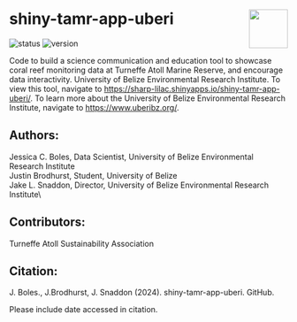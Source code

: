# shiny-tamr-app-uberi <img src='www/images/UBERI_Logo.png' align="right" height="70" />

![status](https://img.shields.io/badge/status-in%20dev.-blue)
![version](https://img.shields.io/badge/version-v0.1.0-blue)

 Code to build a science communication and education tool to showcase coral reef monitoring data at Turneffe Atoll Marine Reserve, and encourage data interactivity. University of Belize Environmental Research Institute. To view this tool, navigate to https://sharp-lilac.shinyapps.io/shiny-tamr-app-uberi/.
To learn more about the University of Belize Environmental Research Institute, navigate to https://www.uberibz.org/.

## Authors:
Jessica C. Boles, Data Scientist, University of Belize Environmental Research Institute\
Justin Brodhurst, Student, University of Belize\
Jake L. Snaddon, Director, University of Belize Environmental Research Institute\

## Contributors:
Turneffe Atoll Sustainability Association

## Citation:
J. Boles., J.Brodhurst, J. Snaddon (2024). shiny-tamr-app-uberi. GitHub. 

Please include date accessed in citation.